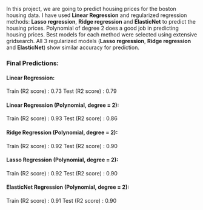 
In this project, we are going to predict housing prices for the boston housing data. I have used **Linear Regression** and regularized regression methods: **Lasso regression**, **Ridge regression** and **ElasticNet** to predict the housing prices. Polynomial of degree 2 does a good job in predicting housing prices. Best models for each method were selected using extensive gridsearch. All 3 regularized models (**Lasso regression**, **Ridge regression** and **ElasticNet**) show similar accuracy for prediction.

### Final Predictions:

#### Linear Regression:
Train (R2 score) 		:      0.73
Test (R2 score) 		:      0.79 

#### Linear Regression (Polynomial, degree = 2):
Train (R2 score) 		:      0.93
Test  (R2 score) 		:      0.86 

#### Ridge Regression (Polynomial, degree = 2):
Train (R2 score) 		:      0.92
Test  (R2 score) 		:      0.90

#### Lasso Regression (Polynomial, degree = 2):
Train (R2 score) 		:      0.92
Test  (R2 score) 		:      0.90

#### ElasticNet Regression (Polynomial, degree = 2):
Train (R2 score) 		:      0.91
Test  (R2 score) 		:      0.90
